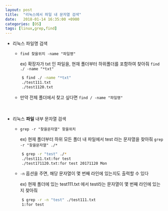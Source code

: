 ```yaml
---
layout: post
title:  "리눅스에서 파일 내 문자열 검색"
date:   2018-01-14 16:35:00 +0900
categories: [OS]
tags: [linux,grep,find]
---
```


* 리눅스 파일명 검색

	* `find 찾을위치 -name "파일명"`

		ex) 확장자가 txt 인 파일을, 현재 폴더부터 하위폴더를 포함하여 찾아줘
		`find ./ -name "*txt"`
	~~~bash
		$ find ./ -name "*txt"
		./test111.txt
		./test1120.txt
	~~~
	
	* 만약 전체 폴더에서 찾고 싶다면 `find / -name "파일명"`   
<br/><br/>
* 리눅스 **파일** 내부 문자열 검색  
	* `grep -r "찾을문자열" 찾을위치`
		
		ex) 현재 폴더부터 하위 모든 폴더 내 파일에서 test 라는 문자열을 찾아줘
			`grep -r "찾을문자열" ./*`
	~~~bash
		$ grep -r "test" ./*
		./test111.txt:for test
		./test171120.txt:for test 20171120 Mon
	~~~

	* `-n` 옵션을 주면, 해당 문자열이 몇 번째 라인에 있는지도 출력할 수 있다

		ex) 현재 폴더에 있는 test111.txt 에서 test라는 문자열이 몇 번째 라인에 있는지 찾아줘
	~~~bash
		$ grep -r -n "test" ./test111.txt
		1:for test
	~~~	